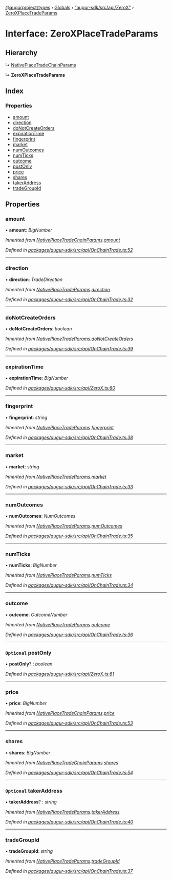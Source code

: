 [@augurproject/types](../README.md) › [Globals](../globals.md) › ["augur-sdk/src/api/ZeroX"](../modules/_augur_sdk_src_api_zerox_.md) › [ZeroXPlaceTradeParams](_augur_sdk_src_api_zerox_.zeroxplacetradeparams.md)

# Interface: ZeroXPlaceTradeParams

## Hierarchy

  ↳ [NativePlaceTradeChainParams](_augur_sdk_src_api_onchaintrade_.nativeplacetradechainparams.md)

  ↳ **ZeroXPlaceTradeParams**

## Index

### Properties

* [amount](_augur_sdk_src_api_zerox_.zeroxplacetradeparams.md#amount)
* [direction](_augur_sdk_src_api_zerox_.zeroxplacetradeparams.md#direction)
* [doNotCreateOrders](_augur_sdk_src_api_zerox_.zeroxplacetradeparams.md#donotcreateorders)
* [expirationTime](_augur_sdk_src_api_zerox_.zeroxplacetradeparams.md#expirationtime)
* [fingerprint](_augur_sdk_src_api_zerox_.zeroxplacetradeparams.md#fingerprint)
* [market](_augur_sdk_src_api_zerox_.zeroxplacetradeparams.md#market)
* [numOutcomes](_augur_sdk_src_api_zerox_.zeroxplacetradeparams.md#numoutcomes)
* [numTicks](_augur_sdk_src_api_zerox_.zeroxplacetradeparams.md#numticks)
* [outcome](_augur_sdk_src_api_zerox_.zeroxplacetradeparams.md#outcome)
* [postOnly](_augur_sdk_src_api_zerox_.zeroxplacetradeparams.md#optional-postonly)
* [price](_augur_sdk_src_api_zerox_.zeroxplacetradeparams.md#price)
* [shares](_augur_sdk_src_api_zerox_.zeroxplacetradeparams.md#shares)
* [takerAddress](_augur_sdk_src_api_zerox_.zeroxplacetradeparams.md#optional-takeraddress)
* [tradeGroupId](_augur_sdk_src_api_zerox_.zeroxplacetradeparams.md#tradegroupid)

## Properties

###  amount

• **amount**: *BigNumber*

*Inherited from [NativePlaceTradeChainParams](_augur_sdk_src_api_onchaintrade_.nativeplacetradechainparams.md).[amount](_augur_sdk_src_api_onchaintrade_.nativeplacetradechainparams.md#amount)*

*Defined in [packages/augur-sdk/src/api/OnChainTrade.ts:52](https://github.com/AugurProject/augur/blob/88b6e76efb/packages/augur-sdk/src/api/OnChainTrade.ts#L52)*

___

###  direction

• **direction**: *TradeDirection*

*Inherited from [NativePlaceTradeParams](_augur_sdk_src_api_onchaintrade_.nativeplacetradeparams.md).[direction](_augur_sdk_src_api_onchaintrade_.nativeplacetradeparams.md#direction)*

*Defined in [packages/augur-sdk/src/api/OnChainTrade.ts:32](https://github.com/AugurProject/augur/blob/88b6e76efb/packages/augur-sdk/src/api/OnChainTrade.ts#L32)*

___

###  doNotCreateOrders

• **doNotCreateOrders**: *boolean*

*Inherited from [NativePlaceTradeParams](_augur_sdk_src_api_onchaintrade_.nativeplacetradeparams.md).[doNotCreateOrders](_augur_sdk_src_api_onchaintrade_.nativeplacetradeparams.md#donotcreateorders)*

*Defined in [packages/augur-sdk/src/api/OnChainTrade.ts:39](https://github.com/AugurProject/augur/blob/88b6e76efb/packages/augur-sdk/src/api/OnChainTrade.ts#L39)*

___

###  expirationTime

• **expirationTime**: *BigNumber*

*Defined in [packages/augur-sdk/src/api/ZeroX.ts:80](https://github.com/AugurProject/augur/blob/88b6e76efb/packages/augur-sdk/src/api/ZeroX.ts#L80)*

___

###  fingerprint

• **fingerprint**: *string*

*Inherited from [NativePlaceTradeParams](_augur_sdk_src_api_onchaintrade_.nativeplacetradeparams.md).[fingerprint](_augur_sdk_src_api_onchaintrade_.nativeplacetradeparams.md#fingerprint)*

*Defined in [packages/augur-sdk/src/api/OnChainTrade.ts:38](https://github.com/AugurProject/augur/blob/88b6e76efb/packages/augur-sdk/src/api/OnChainTrade.ts#L38)*

___

###  market

• **market**: *string*

*Inherited from [NativePlaceTradeParams](_augur_sdk_src_api_onchaintrade_.nativeplacetradeparams.md).[market](_augur_sdk_src_api_onchaintrade_.nativeplacetradeparams.md#market)*

*Defined in [packages/augur-sdk/src/api/OnChainTrade.ts:33](https://github.com/AugurProject/augur/blob/88b6e76efb/packages/augur-sdk/src/api/OnChainTrade.ts#L33)*

___

###  numOutcomes

• **numOutcomes**: *NumOutcomes*

*Inherited from [NativePlaceTradeParams](_augur_sdk_src_api_onchaintrade_.nativeplacetradeparams.md).[numOutcomes](_augur_sdk_src_api_onchaintrade_.nativeplacetradeparams.md#numoutcomes)*

*Defined in [packages/augur-sdk/src/api/OnChainTrade.ts:35](https://github.com/AugurProject/augur/blob/88b6e76efb/packages/augur-sdk/src/api/OnChainTrade.ts#L35)*

___

###  numTicks

• **numTicks**: *BigNumber*

*Inherited from [NativePlaceTradeParams](_augur_sdk_src_api_onchaintrade_.nativeplacetradeparams.md).[numTicks](_augur_sdk_src_api_onchaintrade_.nativeplacetradeparams.md#numticks)*

*Defined in [packages/augur-sdk/src/api/OnChainTrade.ts:34](https://github.com/AugurProject/augur/blob/88b6e76efb/packages/augur-sdk/src/api/OnChainTrade.ts#L34)*

___

###  outcome

• **outcome**: *OutcomeNumber*

*Inherited from [NativePlaceTradeParams](_augur_sdk_src_api_onchaintrade_.nativeplacetradeparams.md).[outcome](_augur_sdk_src_api_onchaintrade_.nativeplacetradeparams.md#outcome)*

*Defined in [packages/augur-sdk/src/api/OnChainTrade.ts:36](https://github.com/AugurProject/augur/blob/88b6e76efb/packages/augur-sdk/src/api/OnChainTrade.ts#L36)*

___

### `Optional` postOnly

• **postOnly**? : *boolean*

*Defined in [packages/augur-sdk/src/api/ZeroX.ts:81](https://github.com/AugurProject/augur/blob/88b6e76efb/packages/augur-sdk/src/api/ZeroX.ts#L81)*

___

###  price

• **price**: *BigNumber*

*Inherited from [NativePlaceTradeChainParams](_augur_sdk_src_api_onchaintrade_.nativeplacetradechainparams.md).[price](_augur_sdk_src_api_onchaintrade_.nativeplacetradechainparams.md#price)*

*Defined in [packages/augur-sdk/src/api/OnChainTrade.ts:53](https://github.com/AugurProject/augur/blob/88b6e76efb/packages/augur-sdk/src/api/OnChainTrade.ts#L53)*

___

###  shares

• **shares**: *BigNumber*

*Inherited from [NativePlaceTradeChainParams](_augur_sdk_src_api_onchaintrade_.nativeplacetradechainparams.md).[shares](_augur_sdk_src_api_onchaintrade_.nativeplacetradechainparams.md#shares)*

*Defined in [packages/augur-sdk/src/api/OnChainTrade.ts:54](https://github.com/AugurProject/augur/blob/88b6e76efb/packages/augur-sdk/src/api/OnChainTrade.ts#L54)*

___

### `Optional` takerAddress

• **takerAddress**? : *string*

*Inherited from [NativePlaceTradeParams](_augur_sdk_src_api_onchaintrade_.nativeplacetradeparams.md).[takerAddress](_augur_sdk_src_api_onchaintrade_.nativeplacetradeparams.md#optional-takeraddress)*

*Defined in [packages/augur-sdk/src/api/OnChainTrade.ts:40](https://github.com/AugurProject/augur/blob/88b6e76efb/packages/augur-sdk/src/api/OnChainTrade.ts#L40)*

___

###  tradeGroupId

• **tradeGroupId**: *string*

*Inherited from [NativePlaceTradeParams](_augur_sdk_src_api_onchaintrade_.nativeplacetradeparams.md).[tradeGroupId](_augur_sdk_src_api_onchaintrade_.nativeplacetradeparams.md#tradegroupid)*

*Defined in [packages/augur-sdk/src/api/OnChainTrade.ts:37](https://github.com/AugurProject/augur/blob/88b6e76efb/packages/augur-sdk/src/api/OnChainTrade.ts#L37)*
